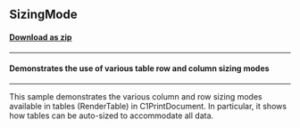 ## SizingMode
#### [Download as zip](https://grapecity.github.io/DownGit/#/home?url=https://github.com/GrapeCity/ComponentOne-WinForms-Samples/tree/master/NetFramework\Reports\C1Preview\CS\SizingMode)
____
#### Demonstrates the use of various table row and column sizing modes
____
This sample demonstrates the various column and row sizing modes available in tables (RenderTable) in C1PrintDocument. In particular, it shows how tables can be auto-sized to accommodate all data. 